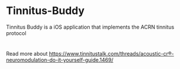 # Tinnitus-Buddy
Tinnitus Buddy is a iOS application that implements the ACRN tinnitus protocol

#
Read more about https://www.tinnitustalk.com/threads/acoustic-cr®-neuromodulation-do-it-yourself-guide.1469/

